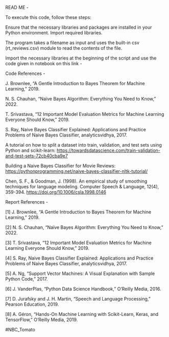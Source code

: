 READ ME -

To execute this code, follow these steps:

Ensure that the necessary libraries and packages are installed in your Python environment. Import required libraries.

The program takes a filename as input and uses the built-in csv (rt_reviews.csv) module to read the contents of the file.

Import the necessary libraries at the beginning of the script and use the code given in notebook on this link - 

Code References -

J. Brownlee, “A Gentle Introduction to Bayes Theorem for Machine Learning,” 2019.

N. S. Chauhan, “Naïve Bayes Algorithm: Everything You Need to Know,” 2022.

T. Srivastava, “12 Important Model Evaluation Metrics for Machine Learning Everyone Should Know,” 2019.

S. Ray, Naive Bayes Classifier Explained: Applications and Practice Problems of Naive Bayes Classifier, analyticsvidhya, 2017.

A tutorial on how to split a dataset into train, validation, and test sets using Python and scikit-learn: https://towardsdatascience.com/train-validation-and-test-sets-72cb40cba9e7

Building a Naive Bayes Classifier for Movie Reviews: https://pythonprogramming.net/naive-bayes-classifier-nltk-tutorial/

Chen, S. F., & Goodman, J. (1998). An empirical study of smoothing techniques for language modeling. Computer Speech & Language, 12(4), 359-394. https://doi.org/10.1006/csla.1998.0146


Report References -

[1] J. Brownlee, “A Gentle Introduction to Bayes Theorem for Machine Learning,” 2019.

[2] N. S. Chauhan, “Naïve Bayes Algorithm: Everything You Need to Know,” 2022.

[3] T. Srivastava, “12 Important Model Evaluation Metrics for Machine Learning Everyone Should Know,” 2019.

[4] S. Ray, Naive Bayes Classifier Explained: Applications and Practice Problems of Naive Bayes Classifier, analyticsvidhya, 2017.

[5] A. Ng, “Support Vector Machines: A Visual Explanation with Sample Python Code,” 2017.

[6] J. VanderPlas, “Python Data Science Handbook,” O’Reilly Media, 2016.

[7] D. Jurafsky and J. H. Martin, “Speech and Language Processing,” Pearson Education, 2019.

[8] A. Géron, “Hands-On Machine Learning with Scikit-Learn, Keras, and TensorFlow,” O’Reilly Media, 2019.

#NBC_Tomato
